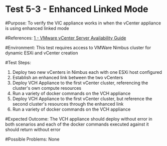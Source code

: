 Test 5-3 - Enhanced Linked Mode
=======

#Purpose:
To verify the VIC appliance works in when the vCenter appliance is using enhanced linked mode

#References:
[1 - VMware vCenter Server Availability Guide](http://www.vmware.com/files/pdf/techpaper/vmware-vcenter-server-availability-guide.pdf)

#Environment:
This test requires access to VMWare Nimbus cluster for dynamic ESXi and vCenter creation

#Test Steps:
1. Deploy two new vCenters in Nimbus each with one ESXi host configured
2. Establish an enhanced link between the two vCenters
3. Deploy VCH Appliance to the first vCenter cluster, referencing the cluster's own compute resources
4. Run a variety of docker commands on the VCH appliance
5. Deploy VCH Appliance to the first vCenter cluster, but reference the second cluster's resources through the enhanced link
6. Run a variety of docker commands on the VCH appliance

#Expected Outcome:
The VCH appliance should deploy without error in both scenarios and each of the docker commands executed against it should return without error

#Possible Problems:
None